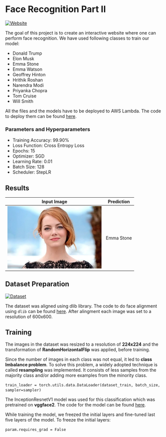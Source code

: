 # Face Recognition Part II

[![Website](https://img.shields.io/badge/Website-green.svg)](http://orionai.s3-website.ap-south-1.amazonaws.com/recognize)

The goal of this project is to create an interactive website where one can perform face recognition. We have used following classes to train our model:

- Donald Trump
- Elon Musk
- Emma Stone
- Emma Watson
- Geoffrey Hinton
- Hrithik Roshan
- Narendra Modi
- Priyanka Chopra
- Tom Cruise
- Will Smith

All the files and the models have to be deployed to AWS Lambda. The code to deploy them can be found [here](deployment/).

### Parameters and Hyperparameters

- Training Accuracy: 99.90%
- Loss Function: Cross Entropy Loss
- Epochs: 15
- Optimizer: SGD
- Learning Rate: 0.01
- Batch Size: 128
- Scheduler: StepLR

## Results

|                               Input Image                                | Prediction |
| :----------------------------------------------------------------------: | :--------: |
| <img src="./images/emma_stone.jpg" width="300px" alt="centered image" /> | Emma Stone |

## Dataset Preparation

[![Dataset](https://img.shields.io/badge/Dataset-blue.svg)](https://colab.research.google.com/drive/1H7unbfc8gC9gFkpKczOlqnsUmCF60tGG?usp=sharing)

The dataset was aligned using dlib library. The code to do face alignment using `dlib` can be found [here](../03%20-%20Face%20Recognition%20Part%201/face_alignment.py).
After alingment each image was set to a resolution of 600x600.

## Training

<!-- [![Open In Colab](https://colab.research.google.com/assets/colab-badge.svg)](https://colab.research.google.com/drive/1HBeQakPLH5SDOu02t0j4w6VCB0UoHO42?usp=sharing) -->

The images in the dataset was resized to a resolution of **224x224** and the transformation of **RandomHorizontalFlip** was applied, before training.

Since the number of images in each class was not equal, it led to **class Imbalance problem**. To solve this problem, a widely adopted technique is called **resampling** was implemented. It consists of less samples from the majority class and/or adding more examples from the minority class.

```
train_loader = torch.utils.data.DataLoader(dataset_train, batch_size, sampler=sampler)
```

The InceptionResnetV1 model was used for this classification which was pretrained on **vggface2**. The code for the model can be found [here](https://github.com/timesler/facenet-pytorch/blob/master/models/inception_resnet_v1.py).

While training the model, we freezed the initial layers and fine-tuned last five layers of the model. To freeze the initial layers:

```
param.requires_grad = False
```
